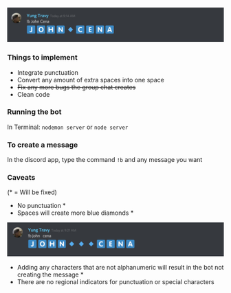 ![Example Msg 1](imgs/ex-img-1.png)

### Things to implement

* Integrate punctuation
* Convert any amount of extra spaces into one space
* ~~Fix any more bugs the group chat creates~~
* Clean code

### Running the bot


In Terminal: `nodemon server` or `node server`

### To create a message

In the discord app, type the command `!b` and any message you want

### Caveats

(* = Will be fixed)

* No punctuation *
* Spaces will create more blue diamonds *

![Example Msg 2](imgs/ex-img-2.png)
* Adding any characters that are not alphanumeric will result in the bot not creating the message *
* There are no regional indicators for punctuation or special characters
